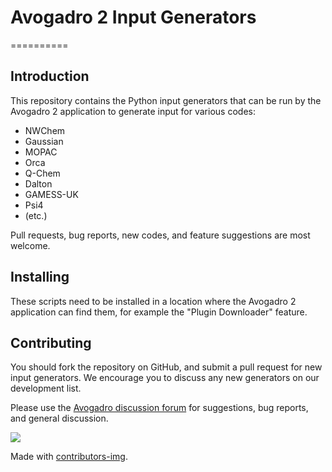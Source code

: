 # Avogadro 2 Input Generators
==========

Introduction
------------

This repository contains the Python input generators that
can be run by the Avogadro 2 application to generate input
for various codes:

- NWChem
- Gaussian
- MOPAC
- Orca
- Q-Chem
- Dalton
- GAMESS-UK
- Psi4
- (etc.)

Pull requests, bug reports, new codes, and feature suggestions are most welcome.

Installing
----------

These scripts need to be installed in a location where the Avogadro 2
application can find them, for example the "Plugin Downloader" feature.

Contributing
------------

You should fork the repository on GitHub, and submit a pull request for new
input generators. We encourage you to discuss any new generators on our
development list.

Please use the [Avogadro discussion forum](https://discuss.avogadro.cc/) for suggestions,
bug reports, and general discussion.

<a href="https://github.com/openchemistry/avogenerators/graphs/contributors">
  <img src="https://contrib.rocks/image?repo=openchemistry/avogenerators" />
</a>

Made with [contributors-img](https://contrib.rocks).


